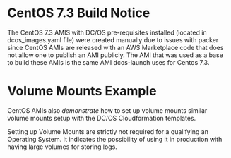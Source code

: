 CentOS 7.3 Build Notice
====================

The CentOS 7.3 AMIS with DC/OS pre-requisites installed (located in dcos_images.yaml file) were created manually due to issues with packer since CentOS AMIs are released with an AWS Marketplace code that does not allow one to publish an AMI publicly. The AMI that was used as a base to build these AMIs is the same AMI dcos-launch uses for Centos 7.3.


Volume Mounts Example
=====================

CentOS AMIs also *demonstrate* how to set up volume mounts similar volume mounts setup with the DC/OS Cloudformation templates.

Setting up Volume Mounts are strictly not required for a qualifying an Operating System.  It indicates the possibility of using it in production with having large volumes for storing logs.
